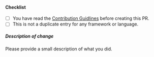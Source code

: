<!--
Thank you for your pull request. Please review the below requirements.
-->

#### Checklist

<!-- Remove items that do not apply. For completed items, change [ ] to [x]. -->

- [ ] You have read the [Contribution Guidlines](https://github.com/LoginRadius/developer-authentication-demos/blob/master/guidelines.md) before creating this PR.
- [ ] This is not a duplicate entry for any framework or language.

##### Description of change

Please provide a small description of what you did.

<!-- In case of a bug please provide a short description of what is changed and add link of the relevant issue after this comment-->


